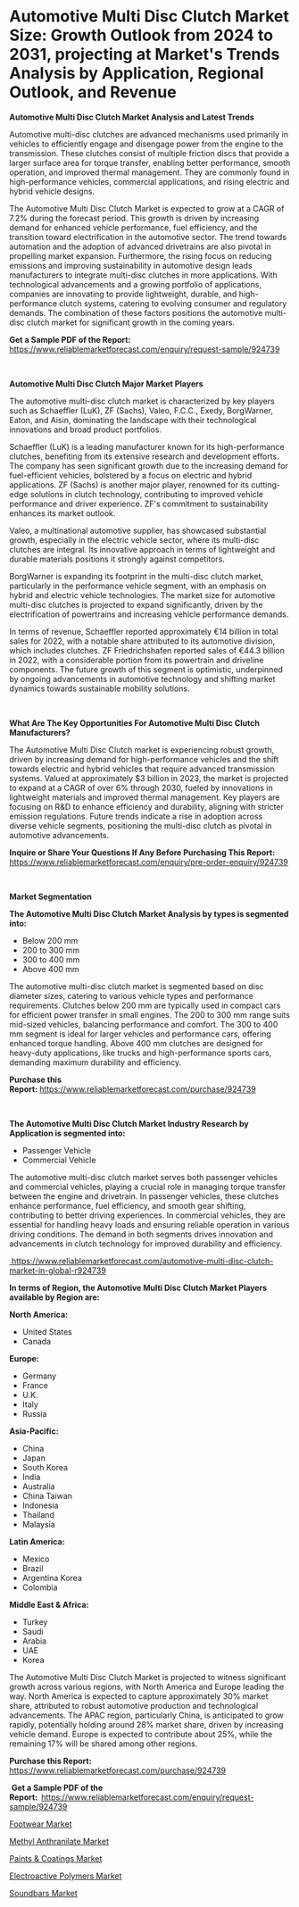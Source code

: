 <p><h1>Automotive Multi Disc Clutch Market Size: Growth Outlook from 2024 to 2031, projecting at Market's Trends Analysis by Application, Regional Outlook, and Revenue</h1></p><p><strong>Automotive Multi Disc Clutch Market Analysis and Latest Trends</strong></p>
<p><p>Automotive multi-disc clutches are advanced mechanisms used primarily in vehicles to efficiently engage and disengage power from the engine to the transmission. These clutches consist of multiple friction discs that provide a larger surface area for torque transfer, enabling better performance, smooth operation, and improved thermal management. They are commonly found in high-performance vehicles, commercial applications, and rising electric and hybrid vehicle designs.</p><p>The Automotive Multi Disc Clutch Market is expected to grow at a CAGR of 7.2% during the forecast period. This growth is driven by increasing demand for enhanced vehicle performance, fuel efficiency, and the transition toward electrification in the automotive sector. The trend towards automation and the adoption of advanced drivetrains are also pivotal in propelling market expansion. Furthermore, the rising focus on reducing emissions and improving sustainability in automotive design leads manufacturers to integrate multi-disc clutches in more applications. With technological advancements and a growing portfolio of applications, companies are innovating to provide lightweight, durable, and high-performance clutch systems, catering to evolving consumer and regulatory demands. The combination of these factors positions the automotive multi-disc clutch market for significant growth in the coming years.</p></p>
<p><strong>Get a Sample PDF of the Report:&nbsp;</strong> <a href="https://www.reliablemarketforecast.com/enquiry/request-sample/924739?utm_campaign=1129&utm_medium=2&utm_source=Github&utm_content=ia&utm_term=12122024&utm_id=automotive-multi-disc-clutch">https://www.reliablemarketforecast.com/enquiry/request-sample/924739</a></p>
<p>&nbsp;</p>
<p><strong>Automotive Multi Disc Clutch Major Market Players</strong></p>
<p><p>The automotive multi-disc clutch market is characterized by key players such as Schaeffler (LuK), ZF (Sachs), Valeo, F.C.C., Exedy, BorgWarner, Eaton, and Aisin, dominating the landscape with their technological innovations and broad product portfolios.</p><p>Schaeffler (LuK) is a leading manufacturer known for its high-performance clutches, benefiting from its extensive research and development efforts. The company has seen significant growth due to the increasing demand for fuel-efficient vehicles, bolstered by a focus on electric and hybrid applications. ZF (Sachs) is another major player, renowned for its cutting-edge solutions in clutch technology, contributing to improved vehicle performance and driver experience. ZF's commitment to sustainability enhances its market outlook.</p><p>Valeo, a multinational automotive supplier, has showcased substantial growth, especially in the electric vehicle sector, where its multi-disc clutches are integral. Its innovative approach in terms of lightweight and durable materials positions it strongly against competitors. </p><p>BorgWarner is expanding its footprint in the multi-disc clutch market, particularly in the performance vehicle segment, with an emphasis on hybrid and electric vehicle technologies. The market size for automotive multi-disc clutches is projected to expand significantly, driven by the electrification of powertrains and increasing vehicle performance demands.</p><p>In terms of revenue, Schaeffler reported approximately €14 billion in total sales for 2022, with a notable share attributed to its automotive division, which includes clutches. ZF Friedrichshafen reported sales of €44.3 billion in 2022, with a considerable portion from its powertrain and driveline components. The future growth of this segment is optimistic, underpinned by ongoing advancements in automotive technology and shifting market dynamics towards sustainable mobility solutions.</p></p>
<p>&nbsp;</p>
<p><strong>What Are The Key Opportunities For Automotive Multi Disc Clutch Manufacturers?</strong></p>
<p><p>The Automotive Multi Disc Clutch market is experiencing robust growth, driven by increasing demand for high-performance vehicles and the shift towards electric and hybrid vehicles that require advanced transmission systems. Valued at approximately $3 billion in 2023, the market is projected to expand at a CAGR of over 6% through 2030, fueled by innovations in lightweight materials and improved thermal management. Key players are focusing on R&D to enhance efficiency and durability, aligning with stricter emission regulations. Future trends indicate a rise in adoption across diverse vehicle segments, positioning the multi-disc clutch as pivotal in automotive advancements.</p></p>
<p><strong>Inquire or Share Your Questions If Any Before Purchasing This Report:</strong> <a href="https://www.reliablemarketforecast.com/enquiry/pre-order-enquiry/924739?utm_campaign=1129&utm_medium=2&utm_source=Github&utm_content=ia&utm_term=12122024&utm_id=automotive-multi-disc-clutch">https://www.reliablemarketforecast.com/enquiry/pre-order-enquiry/924739</a></p>
<p>&nbsp;</p>
<p><strong>Market Segmentation</strong></p>
<p><strong>The Automotive Multi Disc Clutch Market Analysis by types is segmented into:</strong></p>
<p><ul><li>Below 200 mm</li><li>200 to 300 mm</li><li>300 to 400 mm</li><li>Above 400 mm</li></ul></p>
<p><p>The automotive multi-disc clutch market is segmented based on disc diameter sizes, catering to various vehicle types and performance requirements. Clutches below 200 mm are typically used in compact cars for efficient power transfer in small engines. The 200 to 300 mm range suits mid-sized vehicles, balancing performance and comfort. The 300 to 400 mm segment is ideal for larger vehicles and performance cars, offering enhanced torque handling. Above 400 mm clutches are designed for heavy-duty applications, like trucks and high-performance sports cars, demanding maximum durability and efficiency.</p></p>
<p><strong>Purchase this Report:&nbsp;</strong><a href="https://www.reliablemarketforecast.com/purchase/924739?utm_campaign=1129&utm_medium=2&utm_source=Github&utm_content=ia&utm_term=12122024&utm_id=automotive-multi-disc-clutch">https://www.reliablemarketforecast.com/purchase/924739</a></p>
<p>&nbsp;</p>
<p><strong>The Automotive Multi Disc Clutch Market Industry Research by Application is segmented into:</strong></p>
<p><ul><li>Passenger Vehicle</li><li>Commercial Vehicle</li></ul></p>
<p><p>The automotive multi-disc clutch market serves both passenger vehicles and commercial vehicles, playing a crucial role in managing torque transfer between the engine and drivetrain. In passenger vehicles, these clutches enhance performance, fuel efficiency, and smooth gear shifting, contributing to better driving experiences. In commercial vehicles, they are essential for handling heavy loads and ensuring reliable operation in various driving conditions. The demand in both segments drives innovation and advancements in clutch technology for improved durability and efficiency.</p></p>
<p><a href="https://www.reliablemarketforecast.com/automotive-multi-disc-clutch-market-in-global-r924739?utm_campaign=1129&utm_medium=2&utm_source=Github&utm_content=ia&utm_term=12122024&utm_id=automotive-multi-disc-clutch">&nbsp;https://www.reliablemarketforecast.com/automotive-multi-disc-clutch-market-in-global-r924739</a></p>
<p><strong>In terms of Region, the Automotive Multi Disc Clutch Market Players available by Region are:</strong></p>
<p>
    <p> <strong> North America: </strong>
        <ul>
            <li>United States</li>
            <li>Canada</li>
        </ul>
        </p> 
    <p> <strong> Europe: </strong>
        <ul>
            <li>Germany</li>
            <li>France</li>
            <li>U.K.</li>
            <li>Italy</li>
            <li>Russia</li>
        </ul>
        </p> 
    <p> <strong> Asia-Pacific: </strong>
        <ul>
            <li>China</li>
            <li>Japan</li>
            <li>South Korea</li>
            <li>India</li>
            <li>Australia</li>
            <li>China Taiwan</li>
            <li>Indonesia</li>
            <li>Thailand</li>
            <li>Malaysia</li>
        </ul>
        </p> 
    <p> <strong> Latin America: </strong>
        <ul>
            <li>Mexico</li>
            <li>Brazil</li>
            <li>Argentina Korea</li>
            <li>Colombia</li>
        </ul>
        </p> 
    <p> <strong> Middle East & Africa: </strong>
        <ul>
            <li>Turkey</li>
            <li>Saudi</li>
            <li>Arabia</li>
            <li>UAE</li>
            <li>Korea</li>
        </ul>
    </p>
    </p>
<p><p>The Automotive Multi Disc Clutch Market is projected to witness significant growth across various regions, with North America and Europe leading the way. North America is expected to capture approximately 30% market share, attributed to robust automotive production and technological advancements. The APAC region, particularly China, is anticipated to grow rapidly, potentially holding around 28% market share, driven by increasing vehicle demand. Europe is expected to contribute about 25%, while the remaining 17% will be shared among other regions.</p></p>
<p><strong>Purchase this Report: </strong><a href="https://www.reliablemarketforecast.com/purchase/924739?utm_campaign=1129&utm_medium=2&utm_source=Github&utm_content=ia&utm_term=12122024&utm_id=automotive-multi-disc-clutch">https://www.reliablemarketforecast.com/purchase/924739</a></p>
<p>&nbsp;<strong>Get a Sample PDF of the Report:&nbsp;&nbsp;</strong><a href="https://www.reliablemarketforecast.com/enquiry/request-sample/924739?utm_campaign=1129&utm_medium=2&utm_source=Github&utm_content=ia&utm_term=12122024&utm_id=automotive-multi-disc-clutch">https://www.reliablemarketforecast.com/enquiry/request-sample/924739</a></p>
<p><strong></strong></p>
<p><p><a href="https://www.linkedin.com/pulse/footwear-market-report-industry-value-revenue-forecast-82-cagr-c33rf?utm_campaign=1129&utm_medium=2&utm_source=Github&utm_content=ia&utm_term=12122024&utm_id=automotive-multi-disc-clutch">Footwear Market</a></p><p><a href="https://www.linkedin.com/pulse/methyl-anthranilate-market-analysis-2024-2031-projected-139-nakcc?utm_campaign=1129&utm_medium=2&utm_source=Github&utm_content=ia&utm_term=12122024&utm_id=automotive-multi-disc-clutch">Methyl Anthranilate Market</a></p><p><a href="https://www.linkedin.com/pulse/estimating-size-growth-potential-paints-coatings-market-umxxc?utm_campaign=1129&utm_medium=2&utm_source=Github&utm_content=ia&utm_term=12122024&utm_id=automotive-multi-disc-clutch">Paints & Coatings Market</a></p><p><a href="https://www.linkedin.com/pulse/electroactive-polymers-market-report-2024-2031-highlights-7tabc?utm_campaign=1129&utm_medium=2&utm_source=Github&utm_content=ia&utm_term=12122024&utm_id=automotive-multi-disc-clutch">Electroactive Polymers Market</a></p><p><a href="https://www.linkedin.com/pulse/c-hannibex-sqmmf?utm_campaign=1129&utm_medium=2&utm_source=Github&utm_content=ia&utm_term=12122024&utm_id=automotive-multi-disc-clutch">Soundbars Market</a></p></p>
